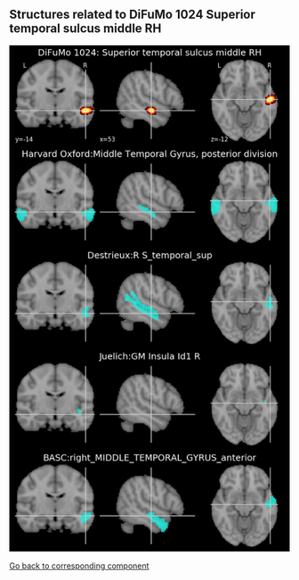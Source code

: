 


## Structures related to DiFuMo 1024 Superior temporal sulcus middle RH

![588](588.jpg "Structures related to DiFuMo 1024 Superior temporal sulcus middle RH")

[Go back to corresponding component](https://parietal-inria.github.io/DiFuMo/1024/html/588.html)